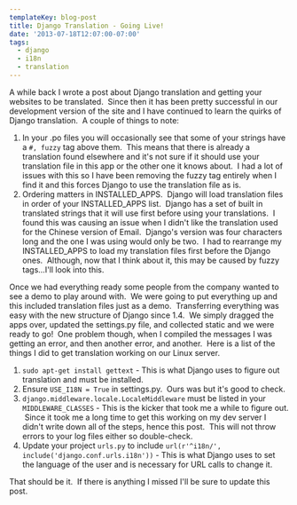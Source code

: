 ```yaml
---
templateKey: blog-post
title: Django Translation - Going Live!
date: '2013-07-18T12:07:00-07:00'
tags:
  - django
  - i18n
  - translation
---
```

A while back I wrote a post about Django translation and getting your websites to be translated.  Since then it has been pretty successful in our development version of the site and I have continued to learn the quirks of Django translation.  A couple of things to note:
<ol>
	<li><span style="line-height: 13px;">In your .po files you will occasionally see that some of your strings have a <code>#, fuzzy</code> tag above them.  This means that there is already a translation found elsewhere and it's not sure if it should use your translation file in this app or the other one it knows about.  I had a lot of issues with this so I have been removing the fuzzy tag entirely when I find it and this forces Django to use the translation file as is.</span></li>
	<li>Ordering matters in INSTALLED_APPS.  Django will load translation files in order of your INSTALLED_APPS list.  Django has a set of built in translated strings that it will use first before using your translations.  I found this was causing an issue when I didn't like the translation used for the Chinese version of Email.  Django's version was four characters long and the one I was using would only be two.  I had to rearrange my INSTALLED_APPS to load my translation files first before the Django ones.  Although, now that I think about it, this may be caused by fuzzy tags...I'll look into this.</li>
</ol>
Once we had everything ready some people from the company wanted to see a demo to play around with.  We were going to put everything up and this included translation files just as a demo.  Transferring everything was easy with the new structure of Django since 1.4.  We simply dragged the apps over, updated the settings.py file, and collected static and we were ready to go!  One problem though, when I compiled the messages I was getting an error, and then another error, and another.  Here is a list of the things I did to get translation working on our Linux server.
<ol>
	<li><span style="line-height: 13px;"><code>sudo apt-get install gettext</code> - This is what Django uses to figure out translation and must be installed.</span></li>
	<li>Ensure <code>USE_I18N = True</code> in settings.py.  Ours was but it's good to check.</li>
	<li><code>django.middleware.locale.LocaleMiddleware</code> must be listed in your <code>MIDDLEWARE_CLASSES</code> - This is the kicker that took me a while to figure out.  Since it took me a long time to get this working on my dev server I didn't write down all of the steps, hence this post.  This will not throw errors to your log files either so double-check.</li>
	<li>Update your project <code>urls.py</code> to include <code>url(r'^i18n/', include('django.conf.urls.i18n'))</code> - This is what Django uses to set the language of the user and is necessary for URL calls to change it.</li>
</ol>
That should be it.  If there is anything I missed I'll be sure to update this post.
